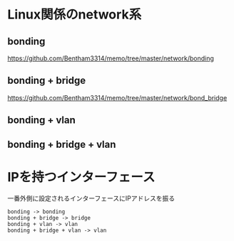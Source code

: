 # Linux関係のnetwork系

## bonding
https://github.com/Bentham3314/memo/tree/master/network/bonding

## bonding + bridge
https://github.com/Bentham3314/memo/tree/master/network/bond_bridge

## bonding + vlan

## bonding + bridge + vlan


# IPを持つインターフェース
一番外側に設定されるインターフェースにIPアドレスを振る  

```
bonding -> bonding
bonding + bridge -> bridge
bonding + vlan -> vlan
bonding + bridge + vlan -> vlan
```

